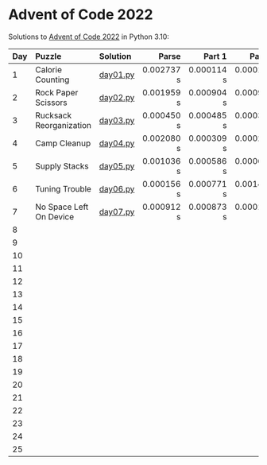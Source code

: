 # Advent of Code 2022

Solutions to [Advent of Code 2022](https://adventofcode.com/2022/) in Python 3.10:

| Day | Puzzle                  | Solution                   | Parse      | Part 1     | Part 2     |
| :-- | :---------------------- | :--------------------------| ---------: | ---------: | ---------: |
| 1   | Calorie Counting        | [day01.py](Day01/day01.py) | 0.002737 s | 0.000114 s | 0.000115 s |
| 2   | Rock Paper Scissors     | [day02.py](Day02/day02.py) | 0.001959 s | 0.000904 s | 0.000920 s |
| 3   | Rucksack Reorganization | [day03.py](Day03/day03.py) | 0.000450 s | 0.000485 s | 0.000322 s |
| 4   | Camp Cleanup            | [day04.py](Day04/day04.py) | 0.002080 s | 0.000309 s | 0.000279 s |
| 5   | Supply Stacks           | [day05.py](Day05/day05.py) | 0.001036 s | 0.000586 s | 0.000669 s |
| 6   | Tuning Trouble          | [day06.py](Day06/day06.py) | 0.000156 s | 0.000771 s | 0.001458 s |
| 7   | No Space Left On Device | [day07.py](Day07/day07.py) | 0.000912 s | 0.000873 s | 0.000161 s |
| 8   |                         |                            |            |            |            |
| 9   |                         |                            |            |            |            |
| 10  |                         |                            |            |            |            |
| 11  |                         |                            |            |            |            |
| 12  |                         |                            |            |            |            |
| 13  |                         |                            |            |            |            |
| 14  |                         |                            |            |            |            |
| 15  |                         |                            |            |            |            |
| 16  |                         |                            |            |            |            |
| 17  |                         |                            |            |            |            |
| 18  |                         |                            |            |            |            |
| 19  |                         |                            |            |            |            |
| 20  |                         |                            |            |            |            |
| 21  |                         |                            |            |            |            |
| 22  |                         |                            |            |            |            |
| 23  |                         |                            |            |            |            |
| 24  |                         |                            |            |            |            |
| 25  |                         |                            |            |            |            |
